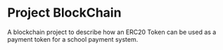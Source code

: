 # Project BlockChain
A blockchain project to describe how an ERC20 Token can be used 
as a payment token for a school payment system.
